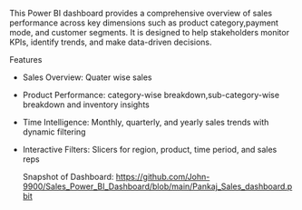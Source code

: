 This Power BI dashboard provides a comprehensive overview of sales performance across key dimensions such as product category,payment mode, and customer segments. It is designed to help stakeholders monitor KPIs, identify trends, and make data-driven decisions.

 Features
- Sales Overview: Quater wise sales 
- Product Performance: category-wise breakdown,sub-category-wise breakdown and inventory insights
- Time Intelligence: Monthly, quarterly, and yearly sales trends with dynamic filtering
- Interactive Filters: Slicers for region, product, time period, and sales reps

  Snapshot of Dashboard:
  https://github.com/John-9900/Sales_Power_BI_Dashboard/blob/main/Pankaj_Sales_dashboard.pbit
